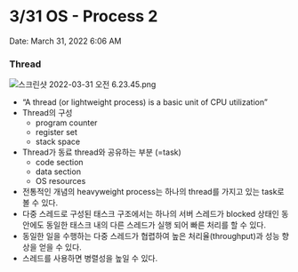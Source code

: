 # 3/31 OS - Process 2

Date: March 31, 2022 6:06 AM

### Thread

![스크린샷 2022-03-31 오전 6.23.45.png](3%2031%20OS%20-%20%20773ae/%E1%84%89%E1%85%B3%E1%84%8F%E1%85%B3%E1%84%85%E1%85%B5%E1%86%AB%E1%84%89%E1%85%A3%E1%86%BA_2022-03-31_%E1%84%8B%E1%85%A9%E1%84%8C%E1%85%A5%E1%86%AB_6.23.45.png)

- “A thread (or lightweight process) is a basic unit of CPU utilization”
- Thread의 구성
    - program counter
    - register set
    - stack space
- Thread가 동료 thread와 공유하는 부분 (=task)
    - code section
    - data section
    - OS resources
- 전통적인 개념의 heavyweight process는 하나의 thread를 가지고 있는 task로 볼 수 있다.
- 다중 스레드로 구성된 태스크 구조에서는 하나의 서버 스레드가 blocked 상태인 동안에도 동일한 태스크 내의 다른 스레드가 실행 되어 빠른 처리를 할 수 있다.
- 동일한 일을 수행하는 다중 스레드가 협렵하여 높은 처리율(throughput)과 성능 향상을 얻을 수 있다.
- 스레드를 사용하면 병렬성을 높일 수 있다.